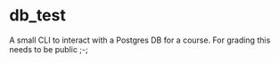# db_test
A small CLI to interact with a Postgres DB for a course. For grading this needs to be public ;-;
